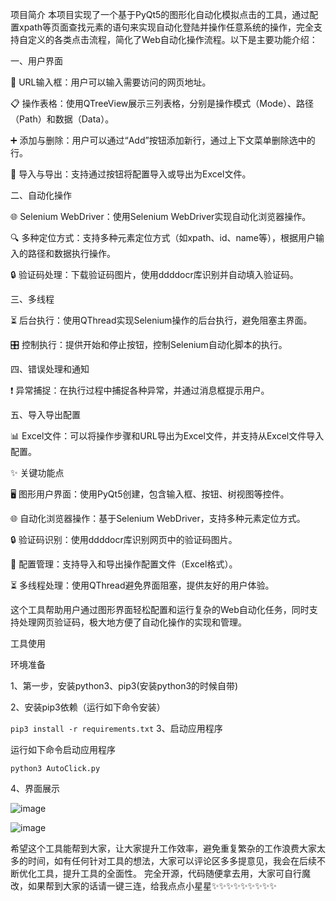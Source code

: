 项目简介
本项目实现了一个基于PyQt5的图形化自动化模拟点击的工具，通过配置xpath等页面查找元素的语句来实现自动化登陆并操作任意系统的操作，完全支持自定义的各类点击流程，简化了Web自动化操作流程。以下是主要功能介绍：

一、用户界面

🔗 URL输入框：用户可以输入需要访问的网页地址。

📋 操作表格：使用QTreeView展示三列表格，分别是操作模式（Mode）、路径（Path）和数据（Data）。

➕ 添加与删除：用户可以通过“Add”按钮添加新行，通过上下文菜单删除选中的行。

📁 导入与导出：支持通过按钮将配置导入或导出为Excel文件。


二、自动化操作

🌐 Selenium WebDriver：使用Selenium WebDriver实现自动化浏览器操作。

🔍 多种定位方式：支持多种元素定位方式（如xpath、id、name等），根据用户输入的路径和数据执行操作。

🔒 验证码处理：下载验证码图片，使用ddddocr库识别并自动填入验证码。


三、多线程

⏳ 后台执行：使用QThread实现Selenium操作的后台执行，避免阻塞主界面。

🎛️ 控制执行：提供开始和停止按钮，控制Selenium自动化脚本的执行。

四、错误处理和通知

❗ 异常捕捉：在执行过程中捕捉各种异常，并通过消息框提示用户。


五、导入导出配置


📊 Excel文件：可以将操作步骤和URL导出为Excel文件，并支持从Excel文件导入配置。


✨ 关键功能点

🖥️ 图形用户界面：使用PyQt5创建，包含输入框、按钮、树视图等控件。

🌐 自动化浏览器操作：基于Selenium WebDriver，支持多种元素定位方式。

🔒 验证码识别：使用ddddocr库识别网页中的验证码图片。

📁 配置管理：支持导入和导出操作配置文件（Excel格式）。

⏳ 多线程处理：使用QThread避免界面阻塞，提供友好的用户体验。

这个工具帮助用户通过图形界面轻松配置和运行复杂的Web自动化任务，同时支持处理网页验证码，极大地方便了自动化操作的实现和管理。

工具使用

环境准备

1、第一步，安装python3、pip3(安装python3的时候自带)

2、安装pip3依赖（运行如下命令安装）

```pip3 install -r requirements.txt```
3、启动应用程序

运行如下命令启动应用程序

```python3 AutoClick.py```

4、界面展示


![image](https://github.com/BoldChampion/AutoClick/assets/171965684/6079ce03-6283-42ee-a5fb-a72bfdb0a5f1)

![image](https://github.com/BoldChampion/AutoClick/assets/171965684/b2467f19-8b87-4102-9b13-f6a85479de3c)


希望这个工具能帮到大家，让大家提升工作效率，避免重复繁杂的工作浪费大家太多的时间，如有任何针对工具的想法，大家可以评论区多多提意见，我会在后续不断优化工具，提升工具的全面性。
完全开源，代码随便拿去用，大家可自行魔改，如果帮到大家的话请一键三连，给我点点小星星✨✨✨✨✨✨✨✨✨
